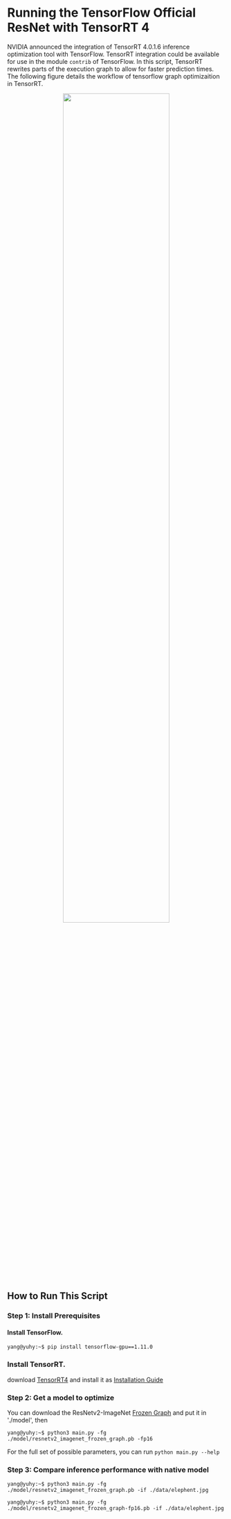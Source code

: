 # Running the TensorFlow Official ResNet with TensorRT 4

NVIDIA announced the integration of TensorRT 4.0.1.6 inference optimization tool with TensorFlow. TensorRT integration could be available for use in the module `contrib` of TensorFlow. In this script, TensorRT rewrites parts of the execution graph to allow for faster prediction times. The following figure details the workflow of tensorflow graph optimizaition in TensorRT.

<p align="center">
    <img width="70%" src="https://github.com/YunYang1994/Pytensort/blob/master/image/workflow.png" style="max-width:80%;">
    </a>
</p>

## How to Run This Script
### Step 1: Install Prerequisites
#### Install TensorFlow.
```bashrc
yang@yuhy:~$ pip install tensorflow-gpu==1.11.0
```
### Install TensorRT.
download [TensorRT4](https://developer.nvidia.com/nvidia-tensorrt-download) and install it as [Installation Guide](https://docs.nvidia.com/deeplearning/sdk/tensorrt-install-guide/index.html)

### Step 2: Get a model to optimize

You can download the ResNetv2-ImageNet [Frozen Graph](http://download.tensorflow.org/models/official/resnetv2_imagenet_frozen_graph.pb) and put it in './model', then <br>

```bashrc
yang@yuhy:~$ python3 main.py -fg ./model/resnetv2_imagenet_frozen_graph.pb -fp16
```
For the full set of possible parameters, you can run `python main.py --help`

### Step 3: Compare inference performance with native model
```bashrc
yang@yuhy:~$ python3 main.py -fg ./model/resnetv2_imagenet_frozen_graph.pb -if ./data/elephent.jpg
```
```bashrc
yang@yuhy:~$ python3 main.py -fg ./model/resnetv2_imagenet_frozen_graph-fp16.pb -if ./data/elephent.jpg
```



